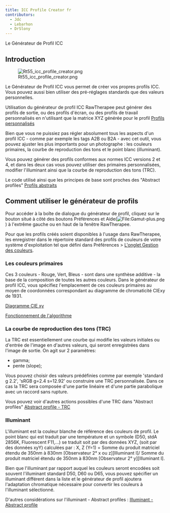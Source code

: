 ```yaml
---
title: ICC Profile Creator fr
contributors:
  - Jdc
  - Lebarhon
  - DrSlony
---
```


<div class="pagetitle">

Le Générateur de Profil ICC

</div>

## Introduction

<figure>
<img src="/images/Rt55_icc_profile_creator.png"
title="Rt55_icc_profile_creator.png" />
<figcaption>Rt55_icc_profile_creator.png</figcaption>
</figure>

Le Générateur de Profil ICC vous permet de créer vos propres profils
ICC. Vous pouvez aussi bien utiliser des pré-réglages standards que des
valeurs personnelles.

Utilisation du générateur de profil ICC RawTherapee peut générer des
profils de sortie, ou des profils d'écran, ou des profils de travail
personnalisés en n'utilisant que la matrice XYZ générée pour le profil
[Profils
personnalisés](Color_Management/fr#Ajout_de_profils_de_travail_personnalis.C3.A9s.md)

Bien que vous ne puissiez pas régler absolument tous les aspects d'un
profil ICC - comme par exemple les tags A2B ou B2A - avec cet outil,
vous pouvez ajuster les plus importants pour un photographe : les
couleurs primaires, la courbe de reproduction des tons et le point blanc
(illuminant).

Vous pouvez générer des profils conformes aux normes ICC versions 2 et
4, et dans les deux cas vous pouvez utiliser des primaires
personnalisées, modifier l'illuminant ainsi que la courbe de
reproduction des tons (TRC).

Le code utilisé ainsi que les principes de base sont proches des
"Abstract profiles" [Profils
abstraits](Color_Management/fr#Profils_abstraits.md)

## Comment utiliser le générateur de profils

Pour accéder à la boîte de dialogue du générateur de profil, cliquez sur
le bouton situé à côté des boutons Préférences et
Aide(![<File:Gamut-plus.png>](Gamut-plus.png "File:Gamut-plus.png")) à
l'extrême gauche ou en haut de la fenêtre RawTherapee.

Pour que les profils créés soient disponibles à l'usage dans
RawTherapee, les enregistrer dans le répertoire standard des profils de
couleurs de votre système d'exploitation tel que défini dans Préférences
\> [L'onglet Gestion des
couleurs](Preferences/fr#L'onglet_Gestion_des_couleurs.md).

### Les couleurs primaires

Ces 3 couleurs - Rouge, Vert, Bleus - sont dans une synthèse additive -
la base de la composition de toutes les autres couleurs. Dans le
générateur de profil ICC, vous spécifiez l'emplacement de ces couleurs
primaires au moyen de coordonnées correspondant au diagramme de
chromaticité CIExy de 1931.

[Diagramme CIE xy](color_management/fr#le_diagramme_cie_xy)

[Fonctionnement de
l'algorithme](Color_Management/fr#Comment_fonctionne_l.27algorithme_.22Primaires_et_Point_Blanc.22.md)

### La courbe de reproduction des tons (TRC)

La TRC est essentiellement une courbe qui modifie les valeurs initiales
ou d'entrée de l'image en d'autres valeurs, qui seront enregistrées dans
l'image de sortie. On agit sur 2 paramètres:

- gamma;
- pente (slope);

Vous pouvez choisir des valeurs prédéfinies comme par exemple 'standard
g 2.2', 'sRGB g=2.4 s=12.92' ou construire une TRC personnalisée. Dans
ce cas la TRC sera composée d'une partie linéaire et d'une partie
parabolique avec un raccord sans rupture.

Vous pouvez voir d'autres actions possibles d'une TRC dans "Abstract
profiles" [Abstract profile -
TRC](Color_Management/fr#TRC_-_Courbe_de_r.C3.A9ponse_tonale.md)

### Illuminant

L'illuminant est la couleur blanche de référence des couleurs de profil.
Le point blanc qui est traduit par une température et un symbole (D50,
stdA 2856K, Fluorescent F11,...) se traduit soit par des données XYZ,
(soit par des données xyY) calculées par : X, Z (Y=1) = Somme du produit
matriciel étendu de 350nm à 830nm \[Observateur 2° x ou z\]\[Illuminant
I\]/ Somme du produit matriciel étendu de 350nm à 830nm \[Observateur 2°
y\]\[Illuminant I\].

Bien que l'illuminant par rapport auquel les couleurs seront encodées
soit souvent l'illuminant standard D50, D60 ou D65, vous pouvez
spécifier un illuminant différent dans la liste et le générateur de
profil ajoutera l'adaptation chromatique nécessaire pour convertir les
couleurs à l'illuminant sélectionné.

D'autres considérations sur l'illuminant - Abstract profiles :
[Illuminant - Abstract
profile](Color_Management/fr#Illuminant_-_point_blanc.md)

